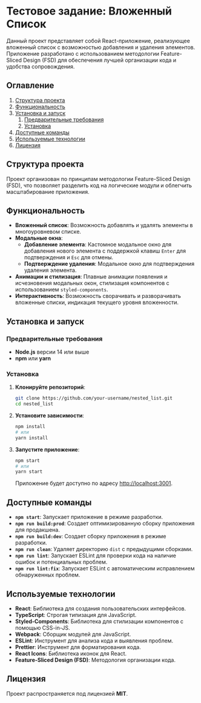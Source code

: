 # Тестовое задание: Вложенный Список

Данный проект представляет собой React-приложение, реализующее вложенный список с возможностью добавления и удаления элементов. Приложение разработано с использованием методологии Feature-Sliced Design (FSD) для обеспечения лучшей организации кода и удобства сопровождения.

## Оглавление

1. [Структура проекта](#структура-проекта)
2. [Функциональность](#функциональность)
3. [Установка и запуск](#установка-и-запуск)
    1. [Предварительные требования](#предварительные-требования)
    2. [Установка](#установка)
4. [Доступные команды](#доступные-команды)
5. [Используемые технологии](#используемые-технологии)
6. [Лицензия](#лицензия)

## Структура проекта

Проект организован по принципам методологии Feature-Sliced Design (FSD), что позволяет разделить код на логические модули и облегчить масштабирование приложения.

## Функциональность

- **Вложенный список**: Возможность добавлять и удалять элементы в многоуровневом списке.
- **Модальные окна**:
    - **Добавление элемента**: Кастомное модальное окно для добавления нового элемента с поддержкой клавиш `Enter` для подтверждения и `Esc` для отмены.
    - **Подтверждение удаления**: Модальное окно для подтверждения удаления элемента.
- **Анимации и стилизация**: Плавные анимации появления и исчезновения модальных окон, стилизация компонентов с использованием `styled-components`.
- **Интерактивность**: Возможность сворачивать и разворачивать вложенные списки, индикация текущего уровня вложенности.

## Установка и запуск

### Предварительные требования

- **Node.js** версии 14 или выше
- **npm** или **yarn**

### Установка

1. **Клонируйте репозиторий**:

   ```bash
   git clone https://github.com/your-username/nested_list.git
   cd nested_list
   ```

2. **Установите зависимости**:

   ```bash
   npm install
   # или
   yarn install
   ```

3. **Запустите приложение**:

   ```bash
   npm start
   # или
   yarn start
   ```

   Приложение будет доступно по адресу [http://localhost:3001](http://localhost:3001).

## Доступные команды

- **`npm start`**: Запускает приложение в режиме разработки.
- **`npm run build:prod`**: Создает оптимизированную сборку приложения для продакшена.
- **`npm run build:dev`**: Создает сборку приложения в режиме разработки.
- **`npm run clean`**: Удаляет директорию `dist` с предыдущими сборками.
- **`npm run lint`**: Запускает ESLint для проверки кода на наличие ошибок и потенциальных проблем.
- **`npm run lint:fix`**: Запускает ESLint с автоматическим исправлением обнаруженных проблем.

## Используемые технологии

- **React**: Библиотека для создания пользовательских интерфейсов.
- **TypeScript**: Строгая типизация для JavaScript.
- **Styled-Components**: Библиотека для стилизации компонентов с помощью CSS-in-JS.
- **Webpack**: Сборщик модулей для JavaScript.
- **ESLint**: Инструмент для анализа кода и выявления проблем.
- **Prettier**: Инструмент для форматирования кода.
- **React Icons**: Библиотека иконок для React.
- **Feature-Sliced Design (FSD)**: Методология организации кода.

## Лицензия

Проект распространяется под лицензией **MIT**.

